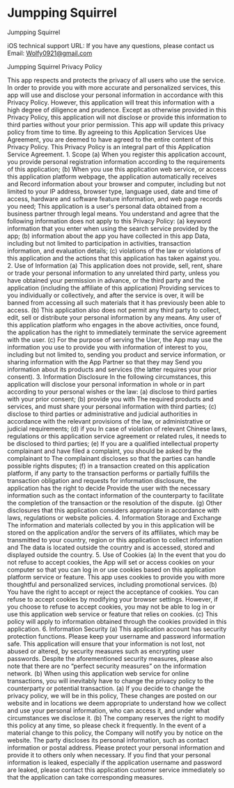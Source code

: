 # Jumpping Squirrel

Jumpping Squirrel

iOS technical support URL:
If you have any questions, please contact us
Email: Wolfy0921@gmail.com



Jumpping Squirrel Privacy Policy

This app respects and protects the privacy of all users who use the service. In order to provide you with more accurate and personalized services, this app will use and disclose your personal information in accordance with this Privacy Policy. However, this application will treat this information with a high degree of diligence and prudence. Except as otherwise provided in this Privacy Policy, this application will not disclose or provide this information to third parties without your prior permission. This app will update this privacy policy from time to time. By agreeing to this Application Services Use Agreement, you are deemed to have agreed to the entire content of this Privacy Policy. This Privacy Policy is an integral part of this Application Service Agreement. 1. Scope (a) When you register this application account, you provide personal registration information according to the requirements of this application; (b) When you use this application web service, or access this application platform webpage, the application automatically receives and Record information about your browser and computer, including but not limited to your IP address, browser type, language used, date and time of access, hardware and software feature information, and web page records you need; This application is a user's personal data obtained from a business partner through legal means. You understand and agree that the following information does not apply to this Privacy Policy: (a) keyword information that you enter when using the search service provided by the app; (b) information about the app you have collected in this app Data, including but not limited to participation in activities, transaction information, and evaluation details; (c) violations of the law or violations of this application and the actions that this application has taken against you. 2. Use of Information (a) This application does not provide, sell, rent, share or trade your personal information to any unrelated third party, unless you have obtained your permission in advance, or the third party and the application (including the affiliate of this application) Providing services to you individually or collectively, and after the service is over, it will be banned from accessing all such materials that it has previously been able to access. (b) This application also does not permit any third party to collect, edit, sell or distribute your personal information by any means. Any user of this application platform who engages in the above activities, once found, the application has the right to immediately terminate the service agreement with the user. (c) For the purpose of serving the User, the App may use the information you use to provide you with information of interest to you, including but not limited to, sending you product and service information, or sharing information with the App Partner so that they may Send you information about its products and services (the latter requires your prior consent). 3. Information Disclosure In the following circumstances, this application will disclose your personal information in whole or in part according to your personal wishes or the law: (a) disclose to third parties with your prior consent; (b) provide you with The required products and services, and must share your personal information with third parties; (c) disclose to third parties or administrative and judicial authorities in accordance with the relevant provisions of the law, or administrative or judicial requirements; (d) if you In case of violation of relevant Chinese laws, regulations or this application service agreement or related rules, it needs to be disclosed to third parties; (e) If you are a qualified intellectual property complainant and have filed a complaint, you should be asked by the complainant to The complainant discloses so that the parties can handle possible rights disputes; (f) in a transaction created on this application platform, if any party to the transaction performs or partially fulfills the transaction obligation and requests for information disclosure, the application has the right to decide Provide the user with the necessary information such as the contact information of the counterparty to facilitate the completion of the transaction or the resolution of the dispute. (g) Other disclosures that this application considers appropriate in accordance with laws, regulations or website policies. 4. Information Storage and Exchange The information and materials collected by you in this application will be stored on the application and/or the servers of its affiliates, which may be transmitted to your country, region or this application to collect information and The data is located outside the country and is accessed, stored and displayed outside the country. 5. Use of Cookies (a) In the event that you do not refuse to accept cookies, the App will set or access cookies on your computer so that you can log in or use cookies based on this application platform service or feature. This app uses cookies to provide you with more thoughtful and personalized services, including promotional services. (b) You have the right to accept or reject the acceptance of cookies. You can refuse to accept cookies by modifying your browser settings. However, if you choose to refuse to accept cookies, you may not be able to log in or use this application web service or feature that relies on cookies. (c) This policy will apply to information obtained through the cookies provided in this application. 6. Information Security (a) This application account has security protection functions. Please keep your username and password information safe. This application will ensure that your information is not lost, not abused or altered, by security measures such as encrypting user passwords. Despite the aforementioned security measures, please also note that there are no “perfect security measures” on the information network. (b) When using this application web service for online transactions, you will inevitably have to change the privacy policy to the counterparty or potential transaction. (a) If you decide to change the privacy policy, we will be in this policy, These changes are posted on our website and in locations we deem appropriate to understand how we collect and use your personal information, who can access it, and under what circumstances we disclose it. (b) The company reserves the right to modify this policy at any time, so please check it frequently. In the event of a material change to this policy, the Company will notify you by notice on the website. The party discloses its personal information, such as contact information or postal address. Please protect your personal information and provide it to others only when necessary. If you find that your personal information is leaked, especially if the application username and password are leaked, please contact this application customer service immediately so that the application can take corresponding measures.
